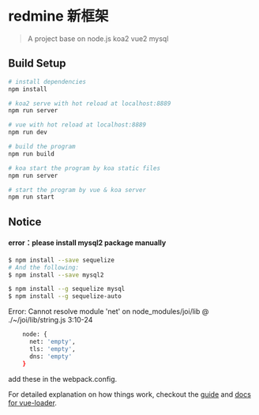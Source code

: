 # redmine 新框架

> A project base on node.js koa2 vue2 mysql

## Build Setup

``` bash
# install dependencies
npm install

# koa2 serve with hot reload at localhost:8889
npm run server

# vue with hot reload at localhost:8889
npm run dev

# build the program
npm run build

# koa start the program by koa static files
npm run server

# start the program by vue & koa server
npm run start
```
## Notice

 #### error：please install mysql2 package manually
``` bash
$ npm install --save sequelize
# And the following:
$ npm install --save mysql2

$ npm install --g sequelize mysql
$ npm install --g sequelize-auto 

```
 Error: Cannot resolve module 'net' on node_modules/joi/lib @ ./~/joi/lib/string.js 3:10-24
``` bash
    node: {
      net: 'empty',
      tls: 'empty',
      dns: 'empty'
    }
```
add these in the webpack.config.

For detailed explanation on how things work, checkout the [guide](http://vuejs-templates.github.io/webpack/) and [docs for vue-loader](http://vuejs.github.io/vue-loader).
